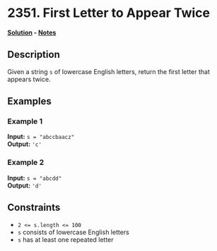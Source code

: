 # 2351. First Letter to Appear Twice

**[Solution](./solution.c) - [Notes](./notes.md)**

## Description
Given a string `s` of lowercase English letters, return the first letter that appears twice.

## Examples

### Example 1
**Input:** `s = "abccbaacz"`  
**Output:** `'c'`

### Example 2
**Input:** `s = "abcdd"`  
**Output:** `'d'`

## Constraints
- `2 <= s.length <= 100`
- `s` consists of lowercase English letters
- `s` has at least one repeated letter
